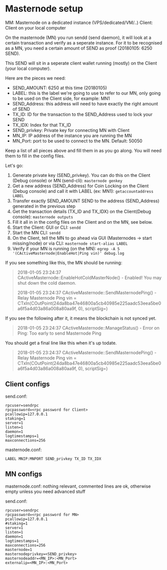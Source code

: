 # Masternode setup

MM: Masternode on a dedicated instance (VPS/dedicated/VM/..)
Client: Client on your local computer

On the masternode (MN) you run sendd (send daemon), it will look at a certain transaction and verify  as a seperate instance.
For it to be recognised as a MN, you need a certain amount of SEND as proof (20180105: 6250 SEND).

This SEND will sit in a seperate client wallet running (mostly) on the Client (your local computer).

Here are the pieces we need:

- SEND_AMOUNT: 6250 at this time (20180105) 
- LABEL: this is the label we're going to use to refer to our MN, only going to be used on the Client side, for example: MN1
- SEND_Address: this address will need to have exactly the right amount of SEND
- TX_ID: ID for the transaction to the SEND_Address used to lock your SEND
- TX_IDX: Index for that TX_ID
- SEND_privkey: Private key for connecting MN with Client
- MN_IP: IP address of the instance you are running the MN
- MN_Port: port to be used to connect to the MN. Default: 50050


Keep a list of all pieces above and fill them in as you go along. You will need them to fill in the config files.

Let's go:
1. Generate private key (SEND_privkey). You can do this on the Client (Debug console) or MN (send-cli): `masternode genkey`
2. Get a new address (SEND_Address) for Coin Locking on the Client (Debug console) and call it with LABEL (ex: MN1): `getaccountaddress LABEL`
3. Transfer exactly SEND_AMOUNT SEND to the address (SEND_Address) generated in the previous step
4. Get the transaction details (TX_ID and TX_IDX) on the Client(Debug console): `masternode outputs`
5. Fill it all in in the config files on the Client and on the MN, see below.
6. Start the Client: GUI or CLI: `sendd`
7. Start the MN CLI: `sendd`
8. On the Client, tell the MN to go ahead via GUI (Masternodes -> start missing/node) or via CLI: `masternode start-alias LABEL`
9. Verify if your MN is running (on the MN): `egrep -A 5 '(CActiveMasternode|EnableHot|Ping vin)' debug.log`

If you see something like this, the MN should be running:
> 2018-01-05 23:24:37 CActiveMasternode::EnableHotColdMasterNode() - Enabled! You may shut down the cold daemon.
>
> 2018-01-05 23:24:37 CActiveMasternode::SendMasternodePing() - Relay Masternode Ping vin = CTxIn(COutPoint(24da8ba47e46800a5cb40985e225aadc53eea5be0a6f5a4d03a86a008a80aa9f, 0), scriptSig=)

If you see the following after it, it means the blockchain is not synced yet.
> 2018-01-05 23:24:37 CActiveMasternode::ManageStatus() - Error on Ping: Too early to send Masternode Ping

You should get a final line like this when it's up todate.
> 2018-01-05 23:24:37 CActiveMasternode::SendMasternodePing() - Relay Masternode Ping vin = CTxIn(COutPoint(24da8ba47e46800a5cb40985e225aadc53eea5be0a6f5a4d03a86a008a80aa9f, 0), scriptSig=)



## Client configs
send.conf:
```
rpcuser=sendrpc
rpcpassword=<rpc password for Client>
pcallowip=127.0.0.1
staking=1
server=1
listen=1
daemon=1
logtimestamps=1
maxconnections=256
```

masternode.conf:
```
LABEL MNIP:MNPORT SEND_privkey TX_ID TX_IDX
```

## MN configs

masternode.conf: 
	nothing relevant, commented lines are ok, otherwise empty unless you need advanced stuff

send.conf:
```
rpcuser=sendrpc
rpcpassword=<rpc password for MN>
pcallowip=127.0.0.1
#staking=1
server=1
listen=1
daemon=1
logtimestamps=1
maxconnections=256
masternode=1
masternodeprivkey=<SEND_privkey>
masternodeaddr=<MN_IP>:<MN_Port>
externalip=<MN_IP>:<MN_Port>
```

